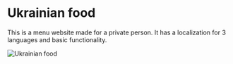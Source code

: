 # Ukrainian food
This is a menu website made for a private person. It has a localization for 3 languages and basic functionality.

![Ukrainian food](https://i.imgur.com/9RcgDu4.png)

